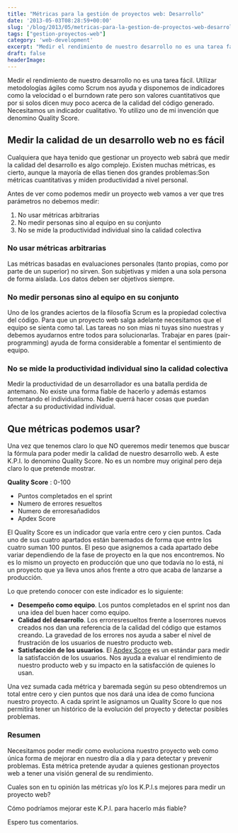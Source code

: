 ```yaml
---
title: "Métricas para la gestión de proyectos web: Desarrollo"
date: '2013-05-03T08:28:59+00:00'
slug: '/blog/2013/05/metricas-para-la-gestion-de-proyectos-web-desarrollo'
tags: ["gestion-proyectos-web"]
category: 'web-development'
excerpt: "Medir el rendimiento de nuestro desarrollo no es una tarea fácil.  Utilizar metodologías ágiles como Scrum nos ayuda y disponemos de indicadores como la velocidad o el burndown rate pero son valores cuantitativos que por si solos dicen muy poco acerca de la calidad del código generado.  Necesitamos un indicador cualitativo.  Yo utilizo uno de mi invención que denomino Quality Score."
draft: false
headerImage:
---
```

Medir el rendimiento de nuestro desarrollo no es una tarea fácil. Utilizar metodologías ágiles como Scrum nos ayuda y disponemos de indicadores como la velocidad o el burndown rate pero son valores cuantitativos que por si solos dicen muy poco acerca de la calidad del código generado. Necesitamos un indicador cualitativo. Yo utilizo uno de mi invención que denomino Quality Score.<!--more-->

## Medir la calidad de un desarrollo web no es fácil

Cualquiera que haya tenido que gestionar un proyecto web sabrá que medir la calidad del desarrollo es algo complejo. Existen muchas métricas, es cierto, aunque la mayoría de ellas tienen dos grandes problemas:Son métricas cuantitativas y miden productividad a nivel personal.

Antes de ver como podemos medir un proyecto web vamos a ver que tres parámetros no debemos medir:

1. No usar métricas arbitrarias
2. No medir personas sino al equipo en su conjunto
3. No se mide la productividad individual sino la calidad colectiva

### No usar métricas arbitrarias

Las métricas basadas en evaluaciones personales (tanto propias, como por parte de un superior) no sirven. Son subjetivas y miden a una sola persona de forma aislada. Los datos deben ser objetivos siempre.

### No medir personas sino al equipo en su conjunto

Uno de los grandes aciertos de la filosofía Scrum es la propiedad colectiva del código. Para que un proyecto web salga adelante necesitamos que el equipo se sienta como tal. Las tareas no son mias ni tuyas sino nuestras y debemos ayudarnos entre todos para solucionarlas. Trabajar en pares (pair-programming) ayuda de forma considerable a fomentar el sentimiento de equipo.

### No se mide la productividad individual sino la calidad colectiva

Medir la productividad de un desarrollador es una batalla perdida de antemano. No existe una forma fiable de hacerlo y además estamos fomentando el individualismo. Nadie querrá hacer cosas que puedan afectar a su productividad individual.

## Que métricas podemos usar?

Una vez que tenemos claro lo que NO queremos medir tenemos que buscar la fórmula para poder medir la calidad de nuestro desarrollo web. A este K.P.I. lo denomino Quality Score. No es un nombre muy original pero deja claro lo que pretende mostrar.

**Quality Score** : 0-100

- Puntos completados en el sprint
- Numero de errores resueltos
- Numero de erroresañadidos
- Apdex Score

El Quality Score es un indicador que varía entre cero y cien puntos. Cada uno de sus cuatro apartados están baremados de forma que entre los cuatro suman 100 puntos. El peso que asignemos a cada apartado debe variar dependiendo de la fase de proyecto en la que nos encontremos. No es lo mismo un proyecto en producción que uno que todavía no lo está, ni un proyecto que ya lleva unos años frente a otro que acaba de lanzarse a producción.

Lo que pretendo conocer con este indicador es lo siguiente:

- **Desempeño como equipo**. Los puntos completados en el sprint nos dan una idea del buen hacer como equipo.
- **Calidad del desarrollo**. Los erroresresueltos frente a loserrores nuevos creados nos dan una referencia de la calidad del código que estamos creando. La gravedad de los errores nos ayuda a saber el nivel de frustración de los usuarios de nuestro producto web.
- **Satisfacción de los usuarios**. El [Apdex Score](http://en.wikipedia.org/wiki/Apdex "apdex score") es un estándar para medir la satisfacción de los usuarios. Nos ayuda a evaluar el rendimiento de nuestro producto web y su impacto en la satisfacción de quienes lo usan.

Una vez sumada cada métrica y baremada según su peso obtendremos un total entre cero y cien puntos que nos dará una idea de como funciona nuestro proyecto. A cada sprint le asignamos un Quality Score lo que nos permitirá tener un histórico de la evolución del proyecto y detectar posibles problemas.

### Resumen

Necesitamos poder medir como evoluciona nuestro proyecto web como única forma de mejorar en nuestro día a día y para detectar y prevenir problemas. Esta métrica pretende ayudar a quienes gestionan proyectos web a tener una visión general de su rendimiento.

Cuales son en tu opinión las métricas y/o los K.P.I.s mejores para medir un proyecto web?

Cómo podríamos mejorar este K.P.I. para hacerlo más fiable?

Espero tus comentarios.
